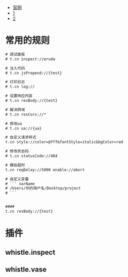 - [官网](https://wproxy.org/whistle/)
- [1](https://zhuanlan.zhihu.com/p/483975945?utm_id=0)
- [2](https://nohost.pro/)


# 常用的规则
```txt
# 调试面板
# t.cn inspect://eruda

# 注入代码
# t.cn jsPrepend://{test}

# 打印日志
# t.cn log://

# 设置响应内容
# t.cn resBody://{test}

# 解决跨域
# t.cn resCors://*

# 修改ua
# t.cn ua://{ua}

# 自定义请求样式
t.cn style://color=@fff&fontStyle=italic&bgColor=red

# 修改状态码
# t.cn statusCode://404

# 模拟超时
t.cn reqDelay://5000 enable://abort

# 自定义变量
# ``` varName
# /Users/你的用户名/Desktop/project
# ```


#### 
t.cn resBody://{test}

```

# 插件
## whistle.inspect

## whistle.vase
